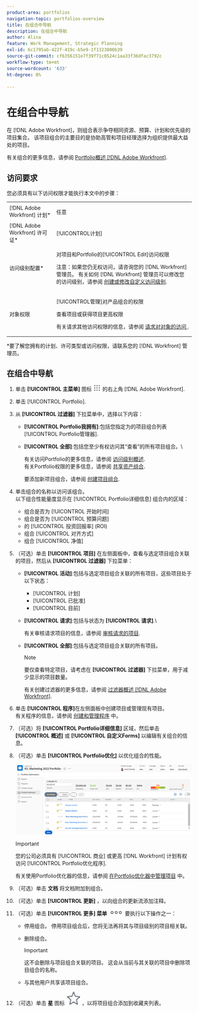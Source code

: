 ```yaml
---
product-area: portfolios
navigation-topic: portfolios-overview
title: 在组合中导航
description: 在组合中导航
author: Alina
feature: Work Management, Strategic Planning
exl-id: 6c1795ab-422f-419c-b5e9-1f1323800b39
source-git-commit: cf6356151e7f39f71c0524c1aa33f36dfac3792c
workflow-type: tm+mt
source-wordcount: '633'
ht-degree: 0%

---
```


# 在组合中导航

<!--
<p data-mc-conditions="QuicksilverOrClassic.Draft mode">(NOTE: This article will need to be further revised and maybe merged into Understanding Portfolios?! (other?!).)</p>
-->

在 [!DNL Adobe Workfront]，则组合表示争夺相同资源、预算、计划和优先级的项目集合。 该项目组合的主要目的是协助高管和项目经理选择为组织提供最大益处的项目。

有关组合的更多信息，请参阅 [Portfolio概述 [!DNL Adobe Workfront]](../../../manage-work/portfolios/portfolios-overview/portfolio-overview.md).

## 访问要求

您必须具有以下访问权限才能执行本文中的步骤：

<table style="table-layout:auto"> 
 <col> 
 <col> 
 <tbody> 
  <tr> 
   <td role="rowheader">[!DNL Adobe Workfront] 计划*</td> 
   <td> <p>任意 </p> </td> 
  </tr> 
  <tr> 
   <td role="rowheader">[!DNL Adobe Workfront] 许可证*</td> 
   <td> <p>[!UICONTROL计划] </p> </td> 
  </tr> 
  <tr> 
   <td role="rowheader">访问级别配置*</td> 
   <td> <p>对项目和Portfolio的[!UICONTROL Edit]访问权限</p> <p>注意：如果您仍无权访问，请咨询您的 [!DNL Workfront] 管理员。 有关如何 [!DNL Workfront] 管理员可以修改您的访问级别，请参阅 <a href="../../../administration-and-setup/add-users/configure-and-grant-access/create-modify-access-levels.md" class="MCXref xref">创建或修改自定义访问级别</a>.</p> </td> 
  </tr> 
  <tr> 
   <td role="rowheader">对象权限</td> 
   <td> <p>[!UICONTROL管理]对产品组合的权限</p> <p>查看项目或获得项目更高权限</p> <p>有关请求其他访问权限的信息，请参阅 <a href="../../../workfront-basics/grant-and-request-access-to-objects/request-access.md" class="MCXref xref">请求对对象的访问 </a>.</p> </td> 
  </tr> 
 </tbody> 
</table>

&#42;要了解您拥有的计划、许可类型或访问权限，请联系您的 [!DNL Workfront] 管理员。

## 在组合中导航

1. 单击 **[!UICONTROL 主菜单]** 图标 ![](assets/main-menu-icon.png) 的右上角 [!DNL Adobe Workfront].

1. 单击 [!UICONTROL Portfolio].
1. 从 **[!UICONTROL 过滤器]** 下拉菜单中，选择以下内容：

   * **[!UICONTROL Portfolio我拥有]**:包括您指定为的项目组合列表 [!UICONTROL Portfolio管理器].
   * **[!UICONTROL 全部]**:包括您至少有权访问其“查看”的所有项目组合。\

      有关访问Portfolio的更多信息，请参阅 [访问级别概述](../../../administration-and-setup/add-users/access-levels-and-object-permissions/access-levels-overview.md).\
      有关Portfolio权限的更多信息，请参阅  [共享资产组合](../../../workfront-basics/grant-and-request-access-to-objects/share-a-portfolio..md).

      要添加新项目组合，请参阅 [创建项目组合](../../../manage-work/portfolios/create-and-manage-portfolios/create-portfolios.md).

1. 单击组合的名称以访问该组合。\
   以下组合性能量度显示在 [!UICONTROL Portfolio详细信息] 组合内的区域：

   * 组合是否为 [!UICONTROL 开始时间]
   * 组合是否为 [!UICONTROL 预算问题]
   * 的 [!UICONTROL 投资回报率] (ROI)
   * 组合 [!UICONTROL 对齐方式]
   * 组合 [!UICONTROL 净值]

1. （可选）单击 **[!UICONTROL 项目]** 在左侧面板中，查看与选定项目组合关联的项目，然后从 **[!UICONTROL 过滤器]** 下拉菜单：

   * **[!UICONTROL 活动]**:包括与选定项目组合关联的所有项目，这些项目处于以下状态：

      * [!UICONTROL 计划]
      * [!UICONTROL 已批准]
      * [!UICONTROL 目前]
   * **[!UICONTROL 请求]**:包括与状态为 **[!UICONTROL 请求]**.\

      有关审核请求项目的信息，请参阅 [审核请求的项目](../../../manage-work/portfolios/create-and-manage-portfolios/review-requested-projects.md).

   * **[!UICONTROL 全部]**:包括与选定项目组合关联的所有项目。

      >[!NOTE]
      >
      >要仅查看特定项目，请考虑在 **[!UICONTROL 过滤器]** 下拉菜单，用于减少显示的项目数量。

      有关创建过滤器的更多信息，请参阅 [过滤器概述 [!DNL Adobe Workfront]](../../../reports-and-dashboards/reports/reporting-elements/filters-overview.md).


1. 单击 **[!UICONTROL 程序]**&#x200B;在左&#x200B;侧面板中创建项目或管理现有项目。\
   有关程序的信息，请参阅 [创建和管理程序](../../../manage-work/portfolios/create-and-manage-programs/create-and-manage-programs.md) 中。

1. （可选）将 **[!UICONTROL Portfolio详细信息]** 区域，然后单击 **[!UICONTROL 概述]** 或 **[!UICONTROL 自定义Forms]** 以编辑有关组合的信息。

1. （可选）单击 **[!UICONTROL Portfolio优化]** 以优化组合的性能。

   ![](assets/portfolio-optimizer-with-projects-nwe-350x89.png)

   >[!IMPORTANT]
   >
   >您的公司必须具有 [!UICONTROL 商业] 或更高 [!DNL Workfront] 计划有权访问 [!UICONTROL Portfolio优化程序].

   有关使用Portfolio优化器的信息，请参阅 [在Portfolio优化器中管理项目](../../../manage-work/portfolios/portfolio-optimizer/manage-projects-in-portfolio-optimizer.md) 中。

1. （可选）单击 **文档** 将文档附加到组合。
1. （可选）单击 **[!UICONTROL 更新]** ，以向组合的更新流添加注释。
1. （可选）单击 **[!UICONTROL 更多] 菜单** ![](assets/qs-more-icon-on-an-object.png) 要执行以下操作之一：

   * 停用组合。 停用项目组合后，您将无法再将其与项目级别的项目相关联。
   * 删除组合。

      >[!IMPORTANT]
      >
      >这不会删除与项目组合关联的项目。 这会从当前与其关联的项目中删除项目组合的名称。

   * 与其他用户共享该项目组合。

1. （可选）单击 **星** 图标 ![](assets/qs-star-icon-favorites-39x38.png) ，以将项目组合添加到收藏夹列表。
